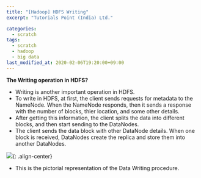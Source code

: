 ```yaml
---
title: "[Hadoop] HDFS Writing"
excerpt: "Tutorials Point (India) Ltd."

categories:
  - scratch
tags:
  - scratch
  - hadoop
  - big data
last_modified_at: 2020-02-06T19:20:00+09:00
---
```


**The Writing operation in HDFS?**  
  - Writing is another important operation in HDFS.
  - To write in HDFS, at first, the client sends requests for metadata to the NameNode. When the NameNode responds, then it sends a response with the number of blocks, thier location, and some other details.
  - After getting this information, the client splits the data into different blocks, and then start sending to the DataNodes.
  - The client sends the data block with other DataNode details. When one block is received, DataNodes create the replica and store them into another DataNodes.

![](https://eliotjang.github.io/assets/images/hadoop/hdfs-writing.png){: .align-center}  

  - This is the pictorial representation of the Data Writing procedure.  


